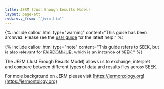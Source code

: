 ```yaml
---
title: JERM (Just Enough Results Model)
layout: page-ett
redirect_from: "/jerm.html"
---
```


{% include callout.html type="warning" content="This guide has been archived. Please see the [user guide](/help/user-guide) for the latest help." %}

{% include callout.html type="note" content="This guide refers to SEEK, but is also relevant for [FAIRDOMHUB](https://www.fairdomhub.org/), which is an instance of SEEK." %}

The JERM (Just Enough Results Model) allows us to exchange, interpret and
compare between different types of data and results files across SEEK.

For more background on JERM please visit [https://jermontology.org](https://jermontology.org)




